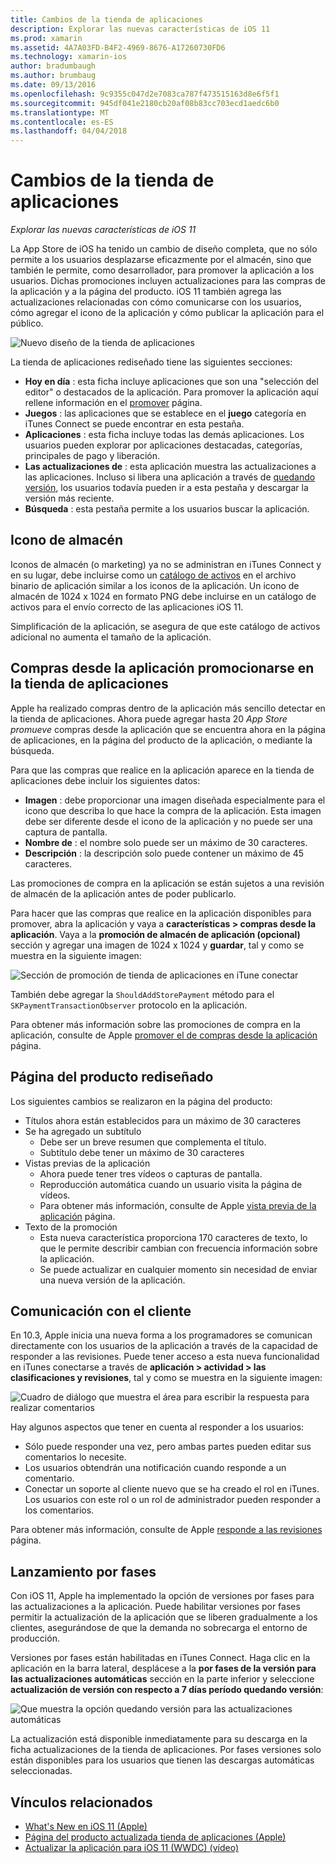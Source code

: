 ```yaml
---
title: Cambios de la tienda de aplicaciones
description: Explorar las nuevas características de iOS 11
ms.prod: xamarin
ms.assetid: 4A7A03FD-B4F2-4969-8676-A17260730FD6
ms.technology: xamarin-ios
author: bradumbaugh
ms.author: brumbaug
ms.date: 09/13/2016
ms.openlocfilehash: 9c9355c047d2e7083ca787f473515163d8e6f5f1
ms.sourcegitcommit: 945df041e2180cb20af08b83cc703ecd1aedc6b0
ms.translationtype: MT
ms.contentlocale: es-ES
ms.lasthandoff: 04/04/2018
---
```

# <a name="app-store-changes"></a>Cambios de la tienda de aplicaciones

_Explorar las nuevas características de iOS 11_

La App Store de iOS ha tenido un cambio de diseño completa, que no sólo permite a los usuarios desplazarse eficazmente por el almacén, sino que también le permite, como desarrollador, para promover la aplicación a los usuarios. Dichas promociones incluyen actualizaciones para las compras de la aplicación y a la página del producto. iOS 11 también agrega las actualizaciones relacionadas con cómo comunicarse con los usuarios, cómo agregar el icono de la aplicación y cómo publicar la aplicación para el público.

![Nuevo diseño de la tienda de aplicaciones](app-store-changes-images/image3.jpg)

La tienda de aplicaciones rediseñado tiene las siguientes secciones:

- **Hoy en día** : esta ficha incluye aplicaciones que son una "selección del editor" o destacados de la aplicación. Para promover la aplicación aquí rellene información en el [promover](https://developer.apple.com//contact/app-store/promote/) página.
- **Juegos** : las aplicaciones que se establece en el **juego** categoría en iTunes Connect se puede encontrar en esta pestaña.
- **Aplicaciones** : esta ficha incluye todas las demás aplicaciones. Los usuarios pueden explorar por aplicaciones destacadas, categorías, principales de pago y liberación.
- **Las actualizaciones de** : esta aplicación muestra las actualizaciones a las aplicaciones. Incluso si libera una aplicación a través de [quedando versión](#Phased_Release), los usuarios todavía pueden ir a esta pestaña y descargar la versión más reciente.
- **Búsqueda** : esta pestaña permite a los usuarios buscar la aplicación.

## <a name="store-icon"></a>Icono de almacén

Iconos de almacén (o marketing) ya no se administran en iTunes Connect y en su lugar, debe incluirse como un [catálogo de activos](~/ios/app-fundamentals/images-icons/app-icons.md) en el archivo binario de aplicación similar a los iconos de la aplicación. Un icono de almacén de 1024 x 1024 en formato PNG debe incluirse en un catálogo de activos para el envío correcto de las aplicaciones iOS 11.

Simplificación de la aplicación, se asegura de que este catálogo de activos adicional no aumenta el tamaño de la aplicación.


## <a name="in-app-purchases-promoted-in-the-app-store"></a>Compras desde la aplicación promocionarse en la tienda de aplicaciones

Apple ha realizado compras dentro de la aplicación más sencillo detectar en la tienda de aplicaciones. Ahora puede agregar hasta 20 _App Store promueve_ compras desde la aplicación que se encuentra ahora en la página de aplicaciones, en la página del producto de la aplicación, o mediante la búsqueda.

Para que las compras que realice en la aplicación aparece en la tienda de aplicaciones debe incluir los siguientes datos:

- **Imagen** : debe proporcionar una imagen diseñada especialmente para el icono que describa lo que hace la compra de la aplicación. Esta imagen debe ser diferente desde el icono de la aplicación y no puede ser una captura de pantalla.
- **Nombre de** : el nombre solo puede ser un máximo de 30 caracteres.
- **Descripción** : la descripción solo puede contener un máximo de 45 caracteres.

Las promociones de compra en la aplicación se están sujetos a una revisión de almacén de la aplicación antes de poder publicarlo.

Para hacer que las compras que realice en la aplicación disponibles para promover, abra la aplicación y vaya a **características > compras desde la aplicación**. Vaya a la **promoción de almacén de aplicación (opcional)** sección y agregar una imagen de 1024 x 1024 y **guardar**, tal y como se muestra en la siguiente imagen:

![Sección de promoción de tienda de aplicaciones en iTune conectar](app-store-changes-images/image4.png)

También debe agregar la `ShouldAddStorePayment` método para el `SKPaymentTransactionObserver` protocolo en la aplicación.

Para obtener más información sobre las promociones de compra en la aplicación, consulte de Apple [promover el de compras desde la aplicación](https://developer.apple.com/app-store/promoting-in-app-purchases/) página.

## <a name="redesigned-product-page"></a>Página del producto rediseñado

Los siguientes cambios se realizaron en la página del producto:

- Títulos ahora están establecidos para un máximo de 30 caracteres
- Se ha agregado un subtítulo
    - Debe ser un breve resumen que complementa el título.
    - Subtítulo debe tener un máximo de 30 caracteres
- Vistas previas de la aplicación
    - Ahora puede tener tres vídeos o capturas de pantalla.
    - Reproducción automática cuando un usuario visita la página de vídeos.
    - Para obtener más información, consulte de Apple [vista previa de la aplicación](https://developer.apple.com/app-store/app-previews/) página.
- Texto de la promoción
    - Esta nueva característica proporciona 170 caracteres de texto, lo que le permite describir cambian con frecuencia información sobre la aplicación.
    - Se puede actualizar en cualquier momento sin necesidad de enviar una nueva versión de la aplicación.

## <a name="customer-communication"></a>Comunicación con el cliente

En 10.3, Apple inicia una nueva forma a los programadores se comunican directamente con los usuarios de la aplicación a través de la capacidad de responder a las revisiones. Puede tener acceso a esta nueva funcionalidad en iTunes conectarse a través de **aplicación > actividad > las clasificaciones y revisiones**, tal y como se muestra en la siguiente imagen:

![Cuadro de diálogo que muestra el área para escribir la respuesta para realizar comentarios](app-store-changes-images/image5.png)

Hay algunos aspectos que tener en cuenta al responder a los usuarios:

- Sólo puede responder una vez, pero ambas partes pueden editar sus comentarios lo necesite.
- Los usuarios obtendrán una notificación cuando responde a un comentario.
- Conectar un soporte al cliente nuevo que se ha creado el rol en iTunes. Los usuarios con este rol o un rol de administrador pueden responder a los comentarios.

Para obtener más información, consulte de Apple [responde a las revisiones](https://developer.apple.com/app-store/responding-to-reviews/) página.

<a name="Phased_Release"/>

## <a name="phased-release"></a>Lanzamiento por fases

Con iOS 11, Apple ha implementado la opción de versiones por fases para las actualizaciones a la aplicación. Puede habilitar versiones por fases permitir la actualización de la aplicación que se liberen gradualmente a los clientes, asegurándose de que la demanda no sobrecarga el entorno de producción.

Versiones por fases están habilitadas en iTunes Connect. Haga clic en la aplicación en la barra lateral, desplácese a la **por fases de la versión para las actualizaciones automáticas** sección en la parte inferior y seleccione **actualización de versión con respecto a 7 días período quedando versión**:

![Que muestra la opción quedando versión para las actualizaciones automáticas](app-store-changes-images/image6.png)

La actualización está disponible inmediatamente para su descarga en la ficha actualizaciones de la tienda de aplicaciones. Por fases versiones solo están disponibles para los usuarios que tienen las descargas automáticas seleccionadas.


## <a name="related-links"></a>Vínculos relacionados

- [What's New en iOS 11 (Apple)](https://developer.apple.com/ios/)
- [Página del producto actualizada tienda de aplicaciones (Apple)](https://developer.apple.com/app-store/product-page/)
- [Actualizar la aplicación para iOS 11 (WWDC) (vídeo)](https://developer.apple.com/videos/play/wwdc2017/204/)
